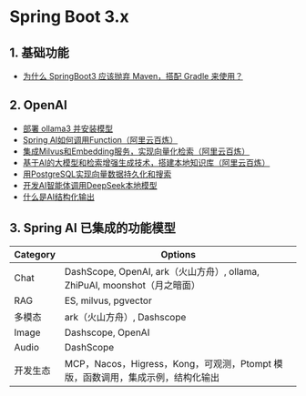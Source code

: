 # Spring Boot 3.x 

## 1. 基础功能

- [为什么 SpringBoot3 应该抛弃 Maven，搭配 Gradle 来使用？](https://github.com/xzh-net/spring-boot3/tree/main/gradle-demo)

## 2. OpenAI

- [部署 ollama3 并安装模型](https://github.com/xzh-net/spring-boot3/tree/main/ollama-chat)
- [Spring AI如何调用Function（阿里云百炼）](https://github.com/xzh-net/spring-boot3/tree/main/spring-ai-function)
- [集成Milvus和Embedding服务，实现向量化检索（阿里云百炼）](https://github.com/xzh-net/spring-boot3/tree/main/spring-ai-milvusl)
- [基于AI的大模型和检索增强生成技术，搭建本地知识库（阿里云百炼）](https://github.com/xzh-net/spring-boot3/tree/main/spring-ai-rag)
- [用PostgreSQL实现向量数据持久化和搜索](https://github.com/xzh-net/spring-boot3/tree/main/spring-ai-pgvector)
- [开发AI智能体调用DeepSeek本地模型](https://github.com/xzh-net/spring-boot3/tree/main/ollama-deepseek-chat)
- [什么是AI结构化输出](https://github.com/xzh-net/spring-boot3/tree/main/spring-ai-structured)

## 3. Spring AI 已集成的功能模型

| Category | Options                                                      |
| -------- | ------------------------------------------------------------ |
| Chat     | DashScope, OpenAI, ark（火山方舟）, ollama, ZhiPuAI, moonshot（月之暗面） |
| RAG      | ES, milvus, pgvector                                         |
| 多模态   | ark（火山方舟）, Dashscope                                   |
| Image    | Dashscope, OpenAI                                            |
| Audio    | DashScope                                                    |
| 开发生态 | MCP，Nacos，Higress，Kong，可观测，Ptompt 模版，函数调用，集成示例，结构化输出 |
